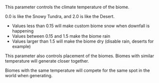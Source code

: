 This parameter controls the climate temperature of the biome.

0.0 is like the Snowy Tundra, and 2.0 is like the Desert.

* Values less than 0.15 will make custom biome snow when downfall is happening
* Values between 0.15 and 1.5 make the biome rain
* Values larger than 1.5 will make the biome dry (disable rain, deserts for example)

This parameter also controls placement of the biomes.
Biomes with similar temperature will generate closer together.

Biomes with the same temperature will compete for the same spot in the world when generating.